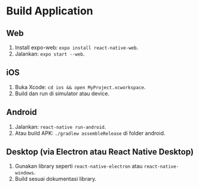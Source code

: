 # Build Application

## Web
1. Install expo-web: `expo install react-native-web`.
2. Jalankan: `expo start --web`.

## iOS
1. Buka Xcode: `cd ios && open MyProject.xcworkspace`.
2. Build dan run di simulator atau device.

## Android
1. Jalankan: `react-native run-android`.
2. Atau build APK: `./gradlew assembleRelease` di folder android.

## Desktop (via Electron atau React Native Desktop)
1. Gunakan library seperti `react-native-electron` atau `react-native-windows`.
2. Build sesuai dokumentasi library.
